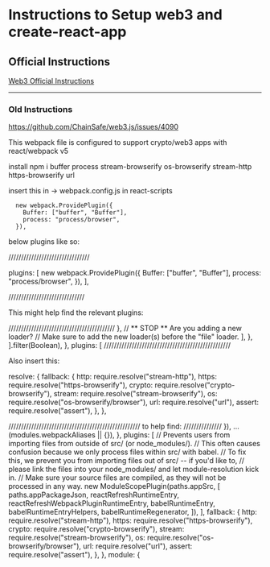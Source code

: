 # Instructions to Setup web3 and create-react-app


## Official Instructions
[Web3 Official Instructions](https://github.com/ChainSafe/web3.js#web3-and-create-react-app)

--------------------
### Old Instructions
https://github.com/ChainSafe/web3.js/issues/4090

This webpack file is configured to support crypto/web3 apps with react/webpack v5

install
npm i buffer process stream-browserify os-browserify stream-http https-browserify url

insert this in ->
webpack.config.js in react-scripts

      new webpack.ProvidePlugin({
        Buffer: ["buffer", "Buffer"],
        process: "process/browser",
      }),

below plugins like so:

////////////////////////////////

 plugins: [
    new webpack.ProvidePlugin({
      Buffer: ["buffer", "Buffer"],
      process: "process/browser",
    }),
  ],

//////////////////////////////

This might help find the relevant plugins:

//////////////////////////////////////////
 },
            // ** STOP ** Are you adding a new loader?
            // Make sure to add the new loader(s) before the "file" loader.
          ],
        },
      ].filter(Boolean),
    },
    plugins: [
//////////////////////////////////////////////////


Also insert this:

resolve: {
    fallback: {
      http: require.resolve("stream-http"),
      https: require.resolve("https-browserify"),
      crypto: require.resolve("crypto-browserify"),
      stream: require.resolve("stream-browserify"),
      os: require.resolve("os-browserify/browser"),
      url: require.resolve("url"),
      assert: require.resolve("assert"),
    },
  },


////////////////////////////////////////////////////
to help find:
///////////////
    }),
        ...(modules.webpackAliases || {}),
      },
      plugins: [
        // Prevents users from importing files from outside of src/ (or node_modules/).
        // This often causes confusion because we only process files within src/ with babel.
        // To fix this, we prevent you from importing files out of src/ -- if you'd like to,
        // please link the files into your node_modules/ and let module-resolution kick in.
        // Make sure your source files are compiled, as they will not be processed in any way.
        new ModuleScopePlugin(paths.appSrc, [
          paths.appPackageJson,
          reactRefreshRuntimeEntry,
          reactRefreshWebpackPluginRuntimeEntry,
          babelRuntimeEntry,
          babelRuntimeEntryHelpers,
          babelRuntimeRegenerator,
        ]),
      ],
      fallback: {
        http: require.resolve("stream-http"),
        https: require.resolve("https-browserify"),
        crypto: require.resolve("crypto-browserify"),
        stream: require.resolve("stream-browserify"),
        os: require.resolve("os-browserify/browser"),
        url: require.resolve("url"),
        assert: require.resolve("assert"),
      },
    },
    module: {
